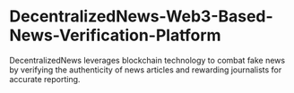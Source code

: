 # DecentralizedNews-Web3-Based-News-Verification-Platform
DecentralizedNews leverages blockchain technology to combat fake news by verifying the authenticity of news articles and rewarding journalists for accurate reporting.
